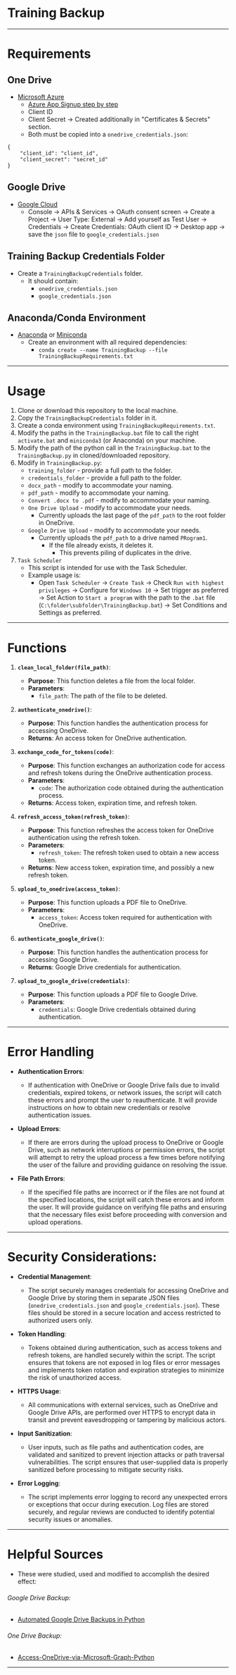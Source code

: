 # Training Backup
___
# Requirements

## One Drive

- [Microsoft Azure](https://azure.microsoft.com/en-us)
	- [Azure App Signup step by step](https://github.com/pranabdas/Access-OneDrive-via-Microsoft-Graph-Python/blob/main/Azure_app_signup_step_by_step.md)
	- Client ID 
	- Client Secret -> Created additionally in "Certificates & Secrets" section.
	- Both must be copied into a `onedrive_credentials.json`:
```
{
    "client_id": "client_id",
    "client_secret": "secret_id"
}
```

## Google Drive

- [Google Cloud](https://cloud.google.com/gcp?utm_source=google&utm_medium=cpc&utm_campaign=emea-emea-all-en-bkws-all-all-trial-e-gcp-1707574&utm_content=text-ad-none-any-DEV_c-CRE_683761846512-ADGP_Hybrid+%7C+BKWS+-+EXA+%7C+Txt+-+GCP+-+General+-+v2-KWID_43700078882258013-kwd-6458750523-userloc_1007612&utm_term=KW_google%20cloud-NET_g-PLAC_&&gad_source=1&gclid=CjwKCAiAivGuBhBEEiwAWiFmYSEVAU4nVtvqTjYCKbWC08C1ap_UukXjFhKNnvw9t3uknDf6DtumLBoCJTwQAvD_BwE&gclsrc=aw.ds)
	- Console -> APIs & Services -> OAuth consent screen -> Create a Project -> User Type: External -> Add yourself as Test User -> Credentials -> Create Credentials: OAuth client ID -> Desktop app -> save the `json` file to `google_credentials.json`

## Training Backup Credentials Folder

- Create a `TrainingBackupCredentials` folder.
	- It should contain:
		- `onedrive_credentials.json`
		- `google_credentials.json`

## Anaconda/Conda Environment

- [Anaconda](https://docs.anaconda.com/free/anaconda/install/index.html) or [Miniconda](https://docs.anaconda.com/free/miniconda/index.html)
	- Create an environment with all required dependencies:
		- `conda create --name TrainingBackup --file TrainingBackupRequirements.txt`


___
# Usage

1. Clone or download this repository to the local machine.
2. Copy the `TrainingBackupCredentials` folder in it.
3. Create a conda environment using `TrainingBackupRequirements.txt`.
4. Modify the paths in the `TrainingBackup.bat` file to call the right `activate.bat` and `miniconda3` (or Anaconda) on your machine. 
5. Modify the path of the python call in the `TrainingBackup.bat` to the `TrainingBackup.py` in cloned/downloaded repository. 
6. Modify in `TrainingBackup.py`:
	- `training_folder` - provide a full path to the folder.
	- `credentials_folder` - provide a full path to the folder.
	- `docx_path` - modify to accommodate your naming. 
	- `pdf_path` - modify to accommodate your naming. 
	- `Convert .docx to .pdf` - modify to accommodate your naming.
	- `One Drive Upload` - modify to accommodate your needs. 
		- Currently uploads the last page of the `pdf_path` to the root folder in OneDrive.
	- `Google Drive Upload` - modify to accommodate your needs.
		- Currently uploads the `pdf_path` to a drive named `PRogram1`.
			- If the file already exists, it deletes it.
				- This prevents piling of duplicates in the drive.
7. `Task Scheduler`
	- This script is intended for use with the Task Scheduler. 
	- Example usage is:
		- Open `Task Scheduler` -> `Create Task` -> Check `Run with highest privileges` -> Configure for `Windows 10` -> Set trigger as preferred -> Set Action to `Start a program` with the path to the `.bat` file (`C:\folder\subfolder\TrainingBackup.bat`) -> Set Conditions and Settings as preferred. 
___
# Functions

1. **`clean_local_folder(file_path)`**:
    
    - **Purpose**: This function deletes a file from the local folder.
    - **Parameters**:
        - `file_path`: The path of the file to be deleted.
2. **`authenticate_onedrive()`**:
    
    - **Purpose**: This function handles the authentication process for accessing OneDrive.
    - **Returns**: An access token for OneDrive authentication.
3. **`exchange_code_for_tokens(code)`**:
    
    - **Purpose**: This function exchanges an authorization code for access and refresh tokens during the OneDrive authentication process.
    - **Parameters**:
        - `code`: The authorization code obtained during the authentication process.
    - **Returns**: Access token, expiration time, and refresh token.
4. **`refresh_access_token(refresh_token)`**:
    
    - **Purpose**: This function refreshes the access token for OneDrive authentication using the refresh token.
    - **Parameters**:
        - `refresh_token`: The refresh token used to obtain a new access token.
    - **Returns**: New access token, expiration time, and possibly a new refresh token.
5. **`upload_to_onedrive(access_token)`**:
    
    - **Purpose**: This function uploads a PDF file to OneDrive.
    - **Parameters**:
        - `access_token`: Access token required for authentication with OneDrive.
6. **`authenticate_google_drive()`**:
    
    - **Purpose**: This function handles the authentication process for accessing Google Drive.
    - **Returns**: Google Drive credentials for authentication.
7. **`upload_to_google_drive(credentials)`**:
    
    - **Purpose**: This function uploads a PDF file to Google Drive.
    - **Parameters**:
        - `credentials`: Google Drive credentials obtained during authentication.
___
# Error Handling

- **Authentication Errors**:
    - If authentication with OneDrive or Google Drive fails due to invalid credentials, expired tokens, or network issues, the script will catch these errors and prompt the user to reauthenticate. It will provide instructions on how to obtain new credentials or resolve authentication issues.

- **Upload Errors**:
    - If there are errors during the upload process to OneDrive or Google Drive, such as network interruptions or permission errors, the script will attempt to retry the upload process a few times before notifying the user of the failure and providing guidance on resolving the issue.

- **File Path Errors**:
    - If the specified file paths are incorrect or if the files are not found at the specified locations, the script will catch these errors and inform the user. It will provide guidance on verifying file paths and ensuring that the necessary files exist before proceeding with conversion and upload operations.
___
# Security Considerations:

- **Credential Management**:
    - The script securely manages credentials for accessing OneDrive and Google Drive by storing them in separate JSON files (`onedrive_credentials.json` and `google_credentials.json`). These files should be stored in a secure location and access restricted to authorized users only.

- **Token Handling**:
    - Tokens obtained during authentication, such as access tokens and refresh tokens, are handled securely within the script. The script ensures that tokens are not exposed in log files or error messages and implements token rotation and expiration strategies to minimize the risk of unauthorized access.

- **HTTPS Usage**:
    - All communications with external services, such as OneDrive and Google Drive APIs, are performed over HTTPS to encrypt data in transit and prevent eavesdropping or tampering by malicious actors.

- **Input Sanitization**:
    - User inputs, such as file paths and authentication codes, are validated and sanitized to prevent injection attacks or path traversal vulnerabilities. The script ensures that user-supplied data is properly sanitized before processing to mitigate security risks.

- **Error Logging**:
    - The script implements error logging to record any unexpected errors or exceptions that occur during execution. Log files are stored securely, and regular reviews are conducted to identify potential security issues or anomalies.
___
# Helpful Sources

- These were studied, used and modified to accomplish the desired effect:
###### Google Drive Backup:
- [Automated Google Drive Backups in Python](https://www.youtube.com/watch?v=fkWM7A-MxR0)
###### One Drive Backup:
- [Access-OneDrive-via-Microsoft-Graph-Python](https://github.com/pranabdas/Access-OneDrive-via-Microsoft-Graph-Python)
___
